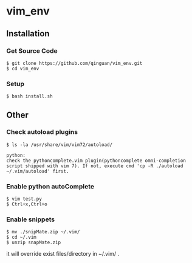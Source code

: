 vim_env
=======

## Installation

### Get Source Code
	$ git clone https://github.com/qinguan/vim_env.git
	$ cd vim_env

### Setup
	$ bash install.sh

## Other

### Check autoload plugins
	$ ls -la /usr/share/vim/vim72/autoload/

	python: 
	check the pythoncomplete.vim plugin(pythoncomplete omni-completion script shipped with vim 7). If not, execute cmd 'cp -R ./autoload ~/.vim/autoload' first. 

### Enable python autoComplete
	$ vim test.py
	$ Ctrl+x,Ctrl+o

### Enable snippets
	$ mv ./snipMate.zip ~/.vim/
	$ cd ~/.vim 
	$ unzip snapMate.zip 
it will override exist files/directory in ~/.vim/ .

